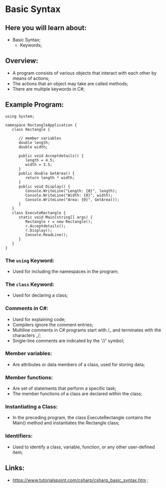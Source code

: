 # Basic Syntax

## Here you will learn about:

- Basic Syntax;
  - Keywords;

## Overview:

- A program consists of various objects that interact with each other by means of actions;
- The actions that an object may take are called methods;
- There are multiple keywords in C#;

## Example Program:

```
using System;

namespace RectangleApplication {
   class Rectangle {

      // member variables
      double length;
      double width;

      public void Acceptdetails() {
         length = 4.5;
         width = 3.5;
      }
      public double GetArea() {
         return length * width;
      }
      public void Display() {
         Console.WriteLine("Length: {0}", length);
         Console.WriteLine("Width: {0}", width);
         Console.WriteLine("Area: {0}", GetArea());
      }
   }
   class ExecuteRectangle {
      static void Main(string[] args) {
         Rectangle r = new Rectangle();
         r.Acceptdetails();
         r.Display();
         Console.ReadLine();
      }
   }
}
```

### The `using` Keyword:

- Used for including the namespaces in the program;

### The `class` Keyword:

- Used for declaring a class;

### Comments in C#:

- Used for explaining code;
- Compilers ignore the comment entries;
- Multiline comments in C# programs start with /_ and terminates with the characters _/;
- Single-line comments are indicated by the '//' symbol;

### Member variables:

- Are attributes or data members of a class, used for storing data;

### Member functions:

- Are set of statements that perform a specific task;
- The member functions of a class are declared within the class;

### Instantiating a Class:

- In the preceding program, the class ExecuteRectangle contains the Main() method and instantiates the Rectangle class;

### Identifiers:

- Used to identify a class, variable, function, or any other user-defined item;

## Links:

- https://www.tutorialspoint.com/csharp/csharp_basic_syntax.htm ;
